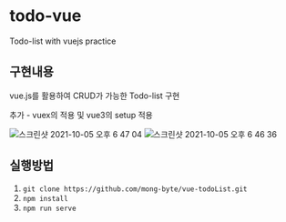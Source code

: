 # todo-vue
Todo-list with vuejs practice

## 구현내용
vue.js를 활용하여 CRUD가 가능한 Todo-list 구현

추가 - vuex의 적용 및 vue3의 setup 적용


![스크린샷 2021-10-05 오후 6 47 04](https://user-images.githubusercontent.com/75971035/136000558-e839421d-6576-4920-8c26-aa81e8b67203.png)
![스크린샷 2021-10-05 오후 6 46 36](https://user-images.githubusercontent.com/75971035/136000583-25dffe4d-0aa4-4994-b3b3-2b0999a221eb.png)

## 실행방법
1. `git clone https://github.com/mong-byte/vue-todoList.git`
2. `npm install`
3. `npm run serve`
